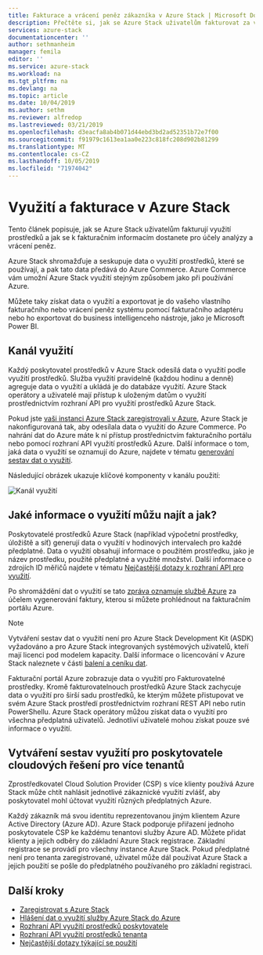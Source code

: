 ```yaml
---
title: Fakturace a vrácení peněz zákazníka v Azure Stack | Microsoft Docs
description: Přečtěte si, jak se Azure Stack uživatelům fakturovat za využití prostředků a jak se k fakturačním informacím dostanete pro účely analýzy a vrácení peněz.
services: azure-stack
documentationcenter: ''
author: sethmanheim
manager: femila
editor: ''
ms.service: azure-stack
ms.workload: na
ms.tgt_pltfrm: na
ms.devlang: na
ms.topic: article
ms.date: 10/04/2019
ms.author: sethm
ms.reviewer: alfredop
ms.lastreviewed: 03/21/2019
ms.openlocfilehash: d3eacfa8ab4b071d44ebd3bd2ad52351b72e7f00
ms.sourcegitcommit: f91979c1613ea1aa0e223c818fc208d902b81299
ms.translationtype: MT
ms.contentlocale: cs-CZ
ms.lasthandoff: 10/05/2019
ms.locfileid: "71974042"
---
```

# <a name="usage-and-billing-in-azure-stack"></a>Využití a fakturace v Azure Stack

Tento článek popisuje, jak se Azure Stack uživatelům fakturují využití prostředků a jak se k fakturačním informacím dostanete pro účely analýzy a vrácení peněz.

Azure Stack shromažďuje a seskupuje data o využití prostředků, které se používají, a pak tato data předává do Azure Commerce. Azure Commerce vám umožní Azure Stack využití stejným způsobem jako při používání Azure.

Můžete taky získat data o využití a exportovat je do vašeho vlastního fakturačního nebo vrácení peněz systému pomocí fakturačního adaptéru nebo ho exportovat do business intelligenceho nástroje, jako je Microsoft Power BI.

## <a name="usage-pipeline"></a>Kanál využití

Každý poskytovatel prostředků v Azure Stack odesílá data o využití podle využití prostředků. Služba využití pravidelně (každou hodinu a denně) agreguje data o využití a ukládá je do databáze využití. Azure Stack operátory a uživatelé mají přístup k uloženým datům o využití prostřednictvím rozhraní API pro využití prostředků Azure Stack.

Pokud jste [vaši instanci Azure Stack zaregistrovali v Azure](azure-stack-registration.md), Azure Stack je nakonfigurovaná tak, aby odesílala data o využití do Azure Commerce. Po nahrání dat do Azure máte k ní přístup prostřednictvím fakturačního portálu nebo pomocí rozhraní API využití prostředků Azure. Další informace o tom, jaká data o využití se oznamují do Azure, najdete v tématu [generování sestav dat o využití](azure-stack-usage-reporting.md).  

Následující obrázek ukazuje klíčové komponenty v kanálu použití:

![Kanál využití](media/azure-stack-billing-and-chargeback/usagepipeline.png)

## <a name="what-usage-information-can-i-find-and-how"></a>Jaké informace o využití můžu najít a jak?

Poskytovatelé prostředků Azure Stack (například výpočetní prostředky, úložiště a síť) generují data o využití v hodinových intervalech pro každé předplatné. Data o využití obsahují informace o použitém prostředku, jako je název prostředku, použité předplatné a využité množství. Další informace o zdrojích ID měřičů najdete v tématu [Nejčastější dotazy k rozhraní API pro využití](azure-stack-usage-related-faq.md).

Po shromáždění dat o využití se tato [zpráva oznamuje službě Azure](azure-stack-usage-reporting.md) za účelem vygenerování faktury, kterou si můžete prohlédnout na fakturačním portálu Azure.

> [!NOTE]  
> Vytváření sestav dat o využití není pro Azure Stack Development Kit (ASDK) vyžadováno a pro Azure Stack integrovaných systémových uživatelů, kteří mají licenci pod modelem kapacity. Další informace o licencování v Azure Stack naleznete v části [balení a ceníku dat](https://azure.microsoft.com/mediahandler/files/resourcefiles/5bc3f30c-cd57-4513-989e-056325eb95e1/Azure-Stack-packaging-and-pricing-datasheet.pdf).

Fakturační portál Azure zobrazuje data o využití pro Fakturovatelné prostředky. Kromě fakturovatelnouch prostředků Azure Stack zachycuje data o využití pro širší sadu prostředků, ke kterým můžete přistupovat ve svém Azure Stack prostředí prostřednictvím rozhraní REST API nebo rutin PowerShellu. Azure Stack operátory můžou získat data o využití pro všechna předplatná uživatelů. Jednotliví uživatelé mohou získat pouze své informace o využití.

## <a name="usage-reporting-for-multi-tenant-cloud-solution-providers"></a>Vytváření sestav využití pro poskytovatele cloudových řešení pro více tenantů

Zprostředkovatel Cloud Solution Provider (CSP) s více klienty používá Azure Stack může chtít nahlásit jednotlivé zákaznické využití zvlášť, aby poskytovatel mohl účtovat využití různých předplatných Azure.

Každý zákazník má svou identitu reprezentovanou jiným klientem Azure Active Directory (Azure AD). Azure Stack podporuje přiřazení jednoho poskytovatele CSP ke každému tenantovi služby Azure AD. Můžete přidat klienty a jejich odběry do základní Azure Stack registrace. Základní registrace se provádí pro všechny instance Azure Stack. Pokud předplatné není pro tenanta zaregistrované, uživatel může dál používat Azure Stack a jejich použití se pošle do předplatného používaného pro základní registraci.

## <a name="next-steps"></a>Další kroky

- [Zaregistrovat s Azure Stack](azure-stack-registration.md)
- [Hlášení dat o využití služby Azure Stack do Azure](azure-stack-usage-reporting.md)
- [Rozhraní API využití prostředků poskytovatele](azure-stack-provider-resource-api.md)
- [Rozhraní API využití prostředků tenanta](azure-stack-tenant-resource-usage-api.md)
- [Nejčastější dotazy týkající se použití](azure-stack-usage-related-faq.md)
